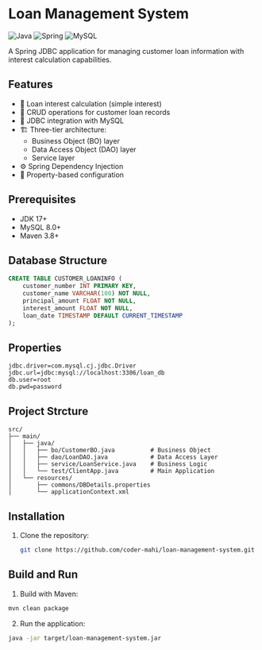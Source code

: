 # Loan Management System

![Java](https://img.shields.io/badge/Java-17-blue)
![Spring](https://img.shields.io/badge/Spring-5.3.18-brightgreen)
![MySQL](https://img.shields.io/badge/MySQL-8.0-orange)

A Spring JDBC application for managing customer loan information with interest calculation capabilities.

## Features

- 🏦 Loan interest calculation (simple interest)
- 💾 CRUD operations for customer loan records
- 🔗 JDBC integration with MySQL
- 🏗️ Three-tier architecture:
  - Business Object (BO) layer
  - Data Access Object (DAO) layer
  - Service layer
- ⚙️ Spring Dependency Injection
- 📝 Property-based configuration

## Prerequisites

- JDK 17+
- MySQL 8.0+
- Maven 3.8+

## Database Structure
```sql
CREATE TABLE CUSTOMER_LOANINFO (
    customer_number INT PRIMARY KEY,
    customer_name VARCHAR(100) NOT NULL,
    principal_amount FLOAT NOT NULL,
    interest_amount FLOAT NOT NULL,
    loan_date TIMESTAMP DEFAULT CURRENT_TIMESTAMP
);
```
## Properties
```properties
jdbc.driver=com.mysql.cj.jdbc.Driver
jdbc.url=jdbc:mysql://localhost:3306/loan_db
db.user=root
db.pwd=password
```
## Project Strcture
```
src/
├── main/
│   ├── java/
│   │   ├── bo/CustomerBO.java          # Business Object
│   │   ├── dao/LoanDAO.java            # Data Access Layer
│   │   ├── service/LoanService.java    # Business Logic
│   │   └── test/ClientApp.java         # Main Application
│   └── resources/
│       ├── commons/DBDetails.properties
│       └── applicationContext.xml
```
## Installation

1. Clone the repository:
   ```bash
   git clone https://github.com/coder-mahi/loan-management-system.git
   ```
## Build and Run

1. Build with Maven:
```bash
mvn clean package
```
2. Run the application:
```bash
java -jar target/loan-management-system.jar
```
